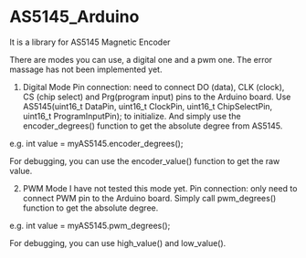 # AS5145_Arduino
It is a library for AS5145 Magnetic Encoder 

There are modes you can use, a digital one and a pwm one. The error massage has not been implemented yet.

1. Digital Mode
Pin connection: need to connect DO (data), CLK (clock), CS (chip select) and Prg(program input) pins to the Arduino board.
Use AS5145(uint16_t DataPin, uint16_t ClockPin, uint16_t ChipSelectPin, uint16_t ProgramInputPin); to initialize.
And simply use the encoder_degrees() function to get the absolute degree from AS5145.

  e.g. int value = myAS5145.encoder_degrees();

For debugging, you can use the encoder_value() function to get the raw value.

2. PWM Mode
I have not tested this mode yet.
Pin connection: only need to connect PWM pin to the Arduino board.
Simply call pwm_degrees() function to get the absolute degree.

  e.g. int value = myAS5145.pwm_degrees();

For debugging, you can use high_value() and low_value().


